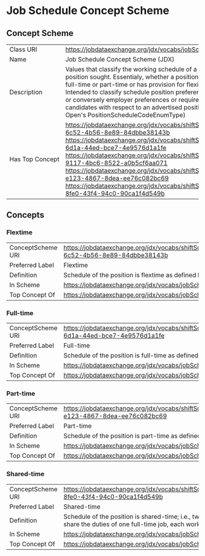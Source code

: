 # Job Schedule Concept Scheme
## Concept Scheme
<table cellpadding="5" width="90%">
<tbody><tr>
  <td width="150" align="left">Class URI</td>
  <td><a href="https://jobdataexchange.org/jdx/vocabs/jobSchedule/">https://jobdataexchange.org/jdx/vocabs/jobSchedule/</a></td>
</tr>
<tr>
  <td align="left">Name</td>
  <td>Job Schedule Concept Scheme (JDX)</td>
</tr>
<tr>
   <td align="left">Description</td>
   <td>Values that classify the working schedule of a position offered or a position sought. Essentialy, whether a position offered or sought is full-time or part-time or has provision for flexible scheduling. Intended to classify schedule position preferences of a candidate or conversely employer preferences or requirements related to candidates with respect to an advertised position. (derived from HR Open's PositionScheduleCodeEnumType)</td>
</tr>

<tr>
   <td align="left"><span style="white-space: nowrap;">Has Top Concept</span></td>
   <td><a href="https://jobdataexchange.org/jdx/vocabs/shiftSchedule/6329dbd5-6c52-4b56-8e89-84dbbe38143b">https://jobdataexchange.org/jdx/vocabs/shiftSchedule/6329dbd5-6c52-4b56-8e89-84dbbe38143b</a><br />
    <a href="https://jobdataexchange.org/jdx/vocabs/shiftSchedule/c9446a77-6d1a-44ed-bce7-4e9576d1a1fe">https://jobdataexchange.org/jdx/vocabs/shiftSchedule/c9446a77-6d1a-44ed-bce7-4e9576d1a1fe</a><br />
    <a href="https://jobdataexchange.org/jdx/vocabs/shiftSchedule/aae394ac-9117-4bc6-8522-a0b5cf6aa071">https://jobdataexchange.org/jdx/vocabs/shiftSchedule/aae394ac-9117-4bc6-8522-a0b5cf6aa071</a><br />
    <a href="https://jobdataexchange.org/jdx/vocabs/shiftSchedule/f762db78-e123-4867-8dea-ee76c082bc69">https://jobdataexchange.org/jdx/vocabs/shiftSchedule/f762db78-e123-4867-8dea-ee76c082bc69</a><br />
    <a href="https://jobdataexchange.org/jdx/vocabs/shiftSchedule/46c6e4d7-8fe0-43f4-94c0-90ca1f4d549b">https://jobdataexchange.org/jdx/vocabs/shiftSchedule/46c6e4d7-8fe0-43f4-94c0-90ca1f4d549b</a>
</tr>
</tbody>
</table>

## Concepts

### Flextime
<table cellpadding="5" width="90%">
<tbody><tr>
  <td width="150" align="left">ConceptScheme URI</td>
  <td><a href="https://jobdataexchange.org/jdx/vocabs/shiftSchedule/6329dbd5-6c52-4b56-8e89-84dbbe38143b">https://jobdataexchange.org/jdx/vocabs/shiftSchedule/6329dbd5-6c52-4b56-8e89-84dbbe38143b</a></td>
</tr>
<tr>
  <td align="left">Preferred Label</td>
  <td>Flextime</td>
</tr>
<tr>
   <td align="left">Definition</td>
   <td>Schedule of the position is flextime as defined by the employer.</td>
</tr>
<tr>
   <td align="left">In Scheme</td>
   <td><a href="https://jobdataexchange.org/jdx/vocabs/jobSchedule/">https://jobdataexchange.org/jdx/vocabs/jobSchedule/</a></td>
</tr>
<tr>
   <td align="left"><span style="white-space: nowrap;">Top Concept Of</span></td>
   <td><a href="https://jobdataexchange.org/jdx/vocabs/jobSchedule/">https://jobdataexchange.org/jdx/vocabs/jobSchedule/</a></td>
</tr>
</tbody>
</table>

### Full-time
<table cellpadding="5" width="90%">
<tbody><tr>
  <td align="left">ConceptScheme URI</td>
  <td><a href="https://jobdataexchange.org/jdx/vocabs/shiftSchedule/c9446a77-6d1a-44ed-bce7-4e9576d1a1fe">https://jobdataexchange.org/jdx/vocabs/shiftSchedule/c9446a77-6d1a-44ed-bce7-4e9576d1a1fe</a></td>
</tr>
<tr>
  <td align="left">Preferred Label</td>
  <td>Full-time</td>
</tr>
<tr>
   <td align="left">Definition</td>
   <td>Schedule of the position is full-time as defined by the employer.</td>
</tr>
<tr>
   <td align="left">In Scheme</td>
   <td><a href="https://jobdataexchange.org/jdx/vocabs/jobSchedule/">https://jobdataexchange.org/jdx/vocabs/jobSchedule/</a></td>
</tr>
<tr>
   <td align="left"><span style="white-space: nowrap;">Top Concept Of</span></td>
   <td><a href="https://jobdataexchange.org/jdx/vocabs/jobSchedule/">https://jobdataexchange.org/jdx/vocabs/jobSchedule/</a></td>
</tr>
</tbody>
</table>

### Part-time
<table cellpadding="5" width="90%">
<tbody><tr>
  <td width="150" align="left">ConceptScheme URI</td>
  <td><a href="https://jobdataexchange.org/jdx/vocabs/shiftSchedule/f762db78-e123-4867-8dea-ee76c082bc69">https://jobdataexchange.org/jdx/vocabs/shiftSchedule/f762db78-e123-4867-8dea-ee76c082bc69</a></td>
</tr>
<tr>
  <td align="left">Preferred Label</td>
  <td>Part-time</td>
</tr>
<tr>
   <td align="left">Definition</td>
   <td>Schedule of the position is part-time as defined by the employer.</td>
</tr>
<tr>
   <td align="left">In Scheme</td>
   <td><a href="https://jobdataexchange.org/jdx/vocabs/jobSchedule/">https://jobdataexchange.org/jdx/vocabs/jobSchedule/</a></td>
</tr>
<tr>
   <td align="left"><span style="white-space: nowrap;">Top Concept Of</span></td>
   <td><a href="https://jobdataexchange.org/jdx/vocabs/jobSchedule/">https://jobdataexchange.org/jdx/vocabs/jobSchedule/</a></td>
</tr>
</tbody>
</table>


### Shared-time
<table cellpadding="5" width="90%">
<tbody><tr>
  <td width="150" align="left">ConceptScheme URI</td>
  <td><a href="https://jobdataexchange.org/jdx/vocabs/shiftSchedule/46c6e4d7-8fe0-43f4-94c0-90ca1f4d549b">https://jobdataexchange.org/jdx/vocabs/shiftSchedule/46c6e4d7-8fe0-43f4-94c0-90ca1f4d549b</a></td>
</tr>
<tr>
  <td align="left">Preferred Label</td>
  <td>Shared-time</td>
</tr>
<tr>
   <td align="left">Definition</td>
   <td>Schedule of the position is shared-time; i.e., two (or more) workers share the duties of one full-time job, each working part-time.</td>
</tr>
<tr>
   <td align="left">In Scheme</td>
   <td><a href="https://jobdataexchange.org/jdx/vocabs/jobSchedule/">https://jobdataexchange.org/jdx/vocabs/jobSchedule/</a></td>
</tr>
<tr>
   <td align="left"><span style="white-space: nowrap;">Top Concept Of</span></td>
   <td><a href="https://jobdataexchange.org/jdx/vocabs/jobSchedule/">https://jobdataexchange.org/jdx/vocabs/jobSchedule/</a></td>
</tr>
</tbody>
</table>